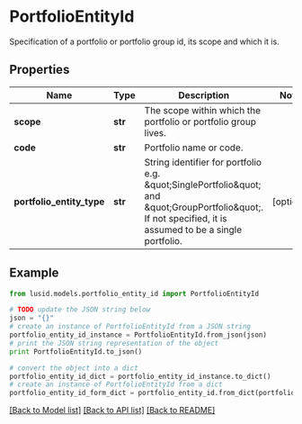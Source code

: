 # PortfolioEntityId

Specification of a portfolio or portfolio group id, its scope and which it is.

## Properties
Name | Type | Description | Notes
------------ | ------------- | ------------- | -------------
**scope** | **str** | The scope within which the portfolio or portfolio group lives. | 
**code** | **str** | Portfolio name or code. | 
**portfolio_entity_type** | **str** | String identifier for portfolio e.g. \&quot;SinglePortfolio\&quot; and \&quot;GroupPortfolio\&quot;. If not specified, it is assumed to be a single portfolio. | [optional] 

## Example

```python
from lusid.models.portfolio_entity_id import PortfolioEntityId

# TODO update the JSON string below
json = "{}"
# create an instance of PortfolioEntityId from a JSON string
portfolio_entity_id_instance = PortfolioEntityId.from_json(json)
# print the JSON string representation of the object
print PortfolioEntityId.to_json()

# convert the object into a dict
portfolio_entity_id_dict = portfolio_entity_id_instance.to_dict()
# create an instance of PortfolioEntityId from a dict
portfolio_entity_id_form_dict = portfolio_entity_id.from_dict(portfolio_entity_id_dict)
```
[[Back to Model list]](../README.md#documentation-for-models) [[Back to API list]](../README.md#documentation-for-api-endpoints) [[Back to README]](../README.md)


